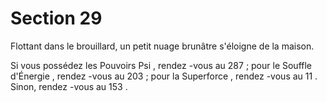 # Section 29

Flottant dans le brouillard, un petit nuage brunâtre s'éloigne de la maison.

Si vous possédez les Pouvoirs Psi , rendez -vous au  287  ; pour le Souffle d'Énergie ,
rendez -vous au  203  ; pour la Superforce , rendez -vous au  11 . Sinon, rendez -vous au
153 .